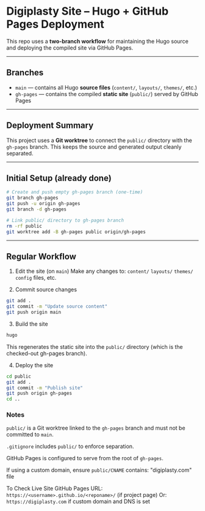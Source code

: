 # Digiplasty Site – Hugo + GitHub Pages Deployment

This repo uses a **two-branch workflow** for maintaining the Hugo source and deploying the compiled site via GitHub Pages.

---

## Branches

- `main` — contains all Hugo **source files** (`content/`, `layouts/`, `themes/`, etc.)
- `gh-pages` — contains the compiled **static site** (`public/`) served by GitHub Pages

---

## Deployment Summary

This project uses a **Git worktree** to connect the `public/` directory with the `gh-pages` branch. This keeps the source and generated output cleanly separated.

---

## Initial Setup (already done)

```bash
# Create and push empty gh-pages branch (one-time)
git branch gh-pages
git push -u origin gh-pages
git branch -d gh-pages

# Link public/ directory to gh-pages branch
rm -rf public
git worktree add -B gh-pages public origin/gh-pages
```

---

## Regular Workflow

1. Edit the site (on `main`)
Make any changes to:
`content/`
`layouts/`
`themes/`
`config` files, etc.

2. Commit source changes
```bash
git add .
git commit -m "Update source content"
git push origin main
```

3. Build the site
```bash
hugo
```
This regenerates the static site into the `public/` directory (which is the checked-out gh-pages branch).

4. Deploy the site
```bash
cd public
git add .
git commit -m "Publish site"
git push origin gh-pages
cd ..
```

### Notes
`public/` is a Git worktree linked to the `gh-pages` branch and must not be committed to `main`.

`.gitignore` includes `public/` to enforce separation.

GitHub Pages is configured to serve from the root of `gh-pages`.

If using a custom domain, ensure `public/CNAME` contains: "digiplasty.com" file

To Check Live Site
GitHub Pages URL: `https://<username>.github.io/<reponame>/` (if project page)
Or: `https://digiplasty.com` if custom domain and DNS is set